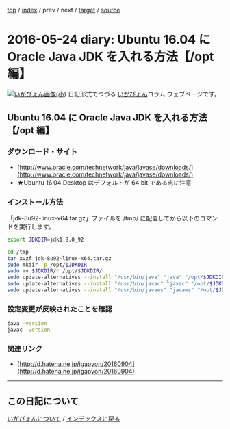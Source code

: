 [top](https://igapyon.github.io/diary/) 
 / [index](https://igapyon.github.io/diary/2016/index.html) 
 / prev 
 / next 
 / [target](https://igapyon.github.io/diary/2016/ig160524.html) 
 / [source](https://github.com/igapyon/diary/blob/gh-pages/2016/ig160524.html.src.md) 

2016-05-24 diary: Ubuntu 16.04 に Oracle Java JDK を入れる方法【/opt 編】
=====================================================================================================
[![いがぴょん画像(小)](https://igapyon.github.io/diary/images/iga200306s.jpg "いがぴょん")](https://igapyon.github.io/diary/memo/memoigapyon.html) 日記形式でつづる [いがぴょん](https://igapyon.github.io/diary/memo/memoigapyon.html)コラム ウェブページです。

## Ubuntu 16.04 に Oracle Java JDK を入れる方法【/opt 編】



### ダウンロード・サイト


* [http://www.oracle.com/technetwork/java/javase/downloads/](http://www.oracle.com/technetwork/java/javase/downloads/)
* ★Ubuntu 16.04 Desktop はデフォルトが 64 bit である点に注意



### インストール方法

「jdk-8u92-linux-x64.tar.gz」ファイルを /tmp/ に配置してから以下のコマンドを実行します。

```bash
export JDKDIR=jdk1.8.0_92

cd /tmp
tar xvzf jdk-8u92-linux-x64.tar.gz
sudo mkdir -p /opt/$JDKDIR
sudo mv $JDKDIR/* /opt/$JDKDIR/
sudo update-alternatives --install "/usr/bin/java" "java" "/opt/$JDKDIR/bin/java" 1
sudo update-alternatives --install "/usr/bin/javac" "javac" "/opt/$JDKDIR/bin/javac" 1
sudo update-alternatives --install "/usr/bin/javaws" "javaws" "/opt/$JDKDIR/bin/javaws" 1
```



### 設定変更が反映されたことを確認


```bash
java -version
javac -version
```



### 関連リンク


* [http://d.hatena.ne.jp/igapyon/20160904](http://d.hatena.ne.jp/igapyon/20160904)



----------------------------------------------------------------------------------------------------

## この日記について
[いがぴょんについて](https://igapyon.github.io/diary/memo/memoigapyon.html) / [インデックスに戻る](https://igapyon.github.io/diary/idxall.html)
